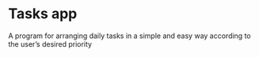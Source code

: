 # Tasks app
 A program for arranging daily tasks in a simple and easy way according to the user’s desired priority
